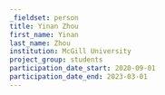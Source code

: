 ```yaml
---
_fieldset: person
title: Yinan Zhou
first_name: Yinan
last_name: Zhou
institution: McGill University
project_group: students
participation_date_start: 2020-09-01
participation_date_end: 2023-03-01
---
```

